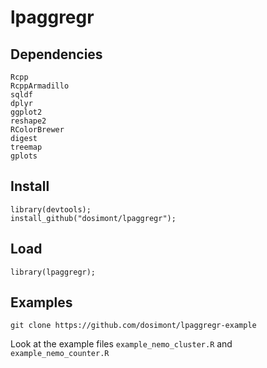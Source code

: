 # lpaggregr

## Dependencies

    Rcpp
    RcppArmadillo
    sqldf
    dplyr
    ggplot2
    reshape2
    RColorBrewer
    digest
    treemap
    gplots

## Install

    library(devtools);
    install_github("dosimont/lpaggregr");

## Load

    library(lpaggregr);

## Examples

    git clone https://github.com/dosimont/lpaggregr-example

Look at the example files `example_nemo_cluster.R` and `example_nemo_counter.R`



